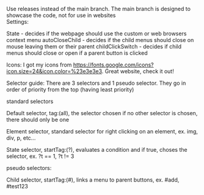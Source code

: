Use releases instead of the main branch. The main branch is designed to showcase the code, not for use in websites
<br>
Settings:

State - decides if the webpage should use the custom or web browsers context menu
autoCloseChild - decides if the child menus should close on mouse leaving them or their parent
childClickSwitch - decides if child menus should close or open if a parent button is clicked

Icons:
I got my icons from https://fonts.google.com/icons?icon.size=24&icon.color=%23e3e3e3. Great website, check it out!

Selector guide:
There are 3 selectors and 1 pseudo selector. They go in order of priority from the top (having least priority)

standard selectors

Default selector, tag:(all), the selector chosen if no other selector is chosen, there should only be one

Element selector, standard selector for right clicking on an element, ex. img, div, p, etc...

State selector, startTag:(?), evaluates a condition and if true, choses the selector, ex. ?t == 1, ?t != 3


pseudo selectors:

Child selector, startTag:(#), links a menu to parent buttons, ex. #add, #test123
